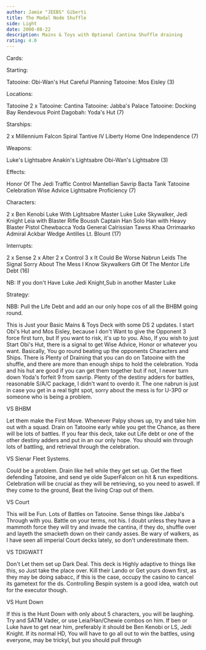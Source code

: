 ```yaml
---
author: Jamie "JEEBS" Giberti
title: The Modal Node Shuffle
side: Light
date: 2000-08-22
description: Mains & Toys with Optional Cantina Shuffle draining
rating: 4.0
---
```

Cards: 

Starting:

Tatooine: Obi-Wan's Hut
Careful Planning
Tatooine: Mos Eisley (3)

Locations:

Tatooine
2 x Tatooine: Cantina
Tatooine: Jabba's Palace
Tatooine: Docking Bay
Rendevous Point
Dagobah: Yoda's Hut (7)

Starships:

2 x Millennium Falcon
Spiral
Tantive IV
Liberty
Home One
Independence (7)

Weapons:

Luke's Lightsabre
Anakin's Lightsabre
Obi-Wan's Lightsabre (3)

Effects:

Honor Of The Jedi
Traffic Control
Mantellian Savrip
Bacta Tank
Tatooine Celebration
Wise Advice
Lightsabre Proficiency (7)

Characters:

2 x Ben Kenobi
Luke With Lightsabre
Master Luke
Luke Skywalker, Jedi Knight
Leia with Blaster Rifle
Boussh
Captain Han Solo
Han with Heavy Blaster Pistol
Chewbacca
Yoda
General Calrissian
Tawss Khaa
Orrimaarko
Admiral Ackbar
Wedge Antilles
Lt. Blount (17)

Interrupts:

2 x Sense
2 x Alter
2 x Control
3 x It Could Be Worse
Nabrun Leids
The Signal
Sorry About The Mess
I Know
Skywalkers
Gift Of The Mentor
Life Debt (16)

NB: If you don't Have Luke Jedi Knight,Sub in another Master Luke

Strategy: 

NBB: Pull the Life Debt and add an our only hope cos of all the BHBM going round.


This is Just your Basic Mains & Toys Deck with some DS 2 updates. I start Obi's Hut and Mos Eisley, because I don't Want to give the Opponent 3 force first turn, but If you want to risk, it's up to you. Also, If you wish to just Start Obi's Hut, there is a signal to get Wise Advice, Honor or whatever you want. Basically, You go round beating up the opponents Characters and Ships. There is Plenty of Draining that you can do on Tatooine with the shuffle, and there are more than enough ships to hold the celebration. Yoda and his hut are good if you can get them together but if not, I never turn down Yoda's forfeit 9 from savrip. Plenty of the destiny adders for battles, reasonable S/A/C package, I didn't want to overdo it. The one nabrun is just in case you get in a real tight spot, sorry about the mess is for U-3P0 or someone who is being a problem.

VS BHBM

Let them make the First Move. Whenever Palpy shows up, try and take him out with a squad. Drain on Tatooine early while you get the Chance, as there will be lots of battles. If you fear this deck, take out Life debt or one of the other destiny adders and put in an our only hope. You should win through lots of battling, and retrieval through the celebration.

VS Sienar Fleet Systems.

Could be a problem. Drain like hell while they get set up. Get the fleet defending Tatooine, and send ye olde SuperFalcon on hit & run expeditions. Celebration will be crucial as they will be retrieving, so you need to aswell. If they come to the ground, Beat the living Crap out of them.

VS Court

This will be Fun. Lots of Battles on Tatooine. Sense things like Jabba's Through with you. Battle on your terms, not his. I doubt unless they have a mammoth force they will try and invade the cantina, if they do, shuffle over and layeth the smacketh down on their candy asses. Be wary of walkers, as I have seen all imperial Court decks lately, so don't underestimate them.

VS TDIGWATT

Don't Let them set up Dark Deal. This deck is Highly adaptive to things like this, so Just take the place over. Kill their Lando or Get yours down first, as they may be doing sabacc, if this is the case, occupy the casino to cancel its gametext for the ds. Controlling Bespin system is a good idea, watch out for the executor though.

VS Hunt Down

If this is the Hunt Down with only about 5 characters, you will be laughing. Try and SATM Vader, or use Leia/Han/Chewie combos on him. If ben or Luke have to get near him, preferably it should be Ben Kenobi or LS, Jedi Knight. If its normal HD, You will have to go all out to win the battles, using everyone, may be trickyl, but you should pull through 